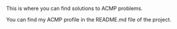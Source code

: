 This is where you can find solutions to ACMP problems.

You can find my ACMP profile in the README.md file of the project.